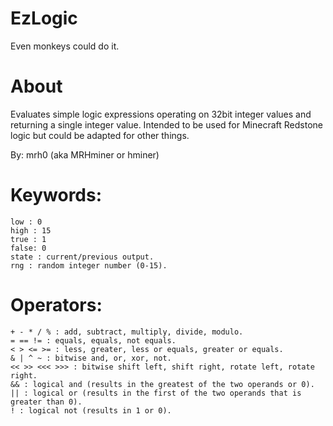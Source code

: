 # EzLogic
Even monkeys could do it.

# About

Evaluates simple logic expressions operating on 32bit integer values and returning a single integer value.
Intended to be used for Minecraft Redstone logic but could be adapted for other things.

By: mrh0 (aka MRHminer or hminer)

# Keywords:
```
low : 0
high : 15
true : 1
false: 0
state : current/previous output.
rng : random integer number (0-15).
```

# Operators:
```
+ - * / % : add, subtract, multiply, divide, modulo.
= == != : equals, equals, not equals.
< > <= >= : less, greater, less or equals, greater or equals.
& | ^ ~ : bitwise and, or, xor, not.
<< >> <<< >>> : bitwise shift left, shift right, rotate left, rotate right.
&& : logical and (results in the greatest of the two operands or 0).
|| : logical or (results in the first of the two operands that is greater than 0).
! : logical not (results in 1 or 0).
```
